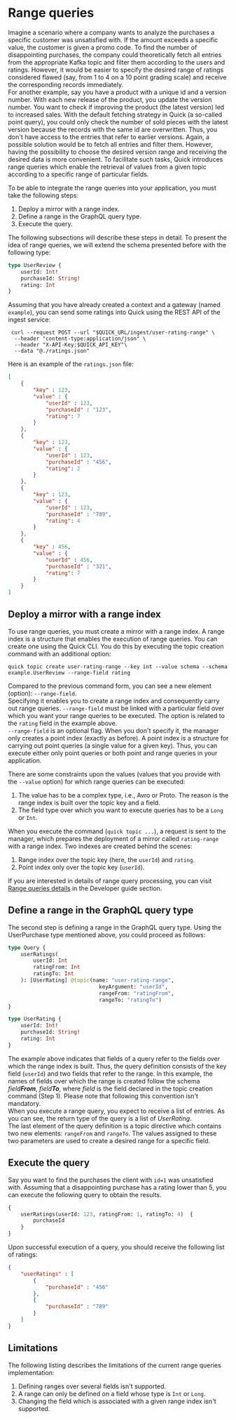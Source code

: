 # Range queries

Imagine a scenario where a company wants to analyze the purchases a specific customer was unsatisfied with.
If the amount exceeds a specific value, the customer is given a promo code.
To find the number of disappointing purchases, the company could theoretically fetch all entries
from the appropriate Kafka topic and filter them according to the users and ratings.
However, it would be easier to specify the desired range of ratings considered flawed
(say, from 1 to 4 on a 10 point grading scale) and receive the corresponding records immediately.  
For another example, say you have a product with a unique id and a version number.
With each new release of the product, you update the version number. You want to check if improving the product
(the latest version) led to increased sales.
With the default fetching strategy in Quick (a so-called point query),
you could only check the number of sold pieces with the latest version
because the records with the same id are overwritten.
Thus, you don't have access to the entries that refer to earlier versions.
Again, a possible solution would be to fetch all entries and filter them.
However, having the possibility to choose the desired version range and receiving the desired data is more convenient. 
To facilitate such tasks, Quick introduces range queries which enable the retrieval of values from a given topic 
according to a specific range of particular fields.

To be able to integrate the range queries into your application, you must take the following steps:

1. Deploy a mirror with a range index.  
2. Define a range in the GraphQL query type.  
3. Execute the query.  

The following subsections will describe these steps in detail.
To present the idea of range queries, we will extend the schema presented before with the following type:
```graphql title="schema.gql"
type UserReview {
    userId: Int!
    purchaseId: String!
    rating: Int
}
```
Assuming that you have already created a context and a gateway (named `example`),
you can send some ratings into Quick using the REST API of the ingest service:
```shell
 curl --request POST --url "$QUICK_URL/ingest/user-rating-range" \
  --header "content-type:application/json" \
  --header "X-API-Key:$QUICK_API_KEY"\
  --data "@./ratings.json"
```
Here is an example of the `ratings.json` file:
```json title="ratings.json"
[
    {
        "key" : 123,
        "value" : {
            "userId" : 123,
            "purchaseId" : "123",
            "rating": 7
        }
    },
    {
        "key" : 123,
        "value" : {
            "userId" : 123,
            "purchaseId" : "456",
            "rating": 2
        }
    },
    {
        "key" : 123,
        "value" : {
            "userId" : 123,
            "purchaseId" : "789",
            "rating": 4
        }
    },
    {
        "key" : 456,
        "value" : {
            "userId" : 456,
            "purchaseId" : "321",
            "rating": 7
        }
    }
]
```
## Deploy a mirror with a range index

To use range queries, you must create a mirror with a range index.
A range index is a structure that enables the execution of range queries.
You can create one using the Quick CLI. You do this by executing the topic creation command
with an additional option:
```
quick topic create user-rating-range --key int --value schema --schema example.UserReview --range-field rating
```
Compared to the previous command form,
you can see a new element (option): `--range-field`.  
Specifying it enables you to create a range index
and consequently carry out range queries.
`--range-field` must be linked with a particular field
over which you want your range queries to be executed.
The option is related to the `rating` field in the example above.  
`--range-field` is an optional flag. When you don't specify it,
the manager only creates a point index (exactly as before).
A point index is a structure for carrying out point queries
(a single value for a given key).
Thus, you can execute either only point queries
or both point and range queries in your application.

There are some constraints upon the values (values that you provide with the `--value` option)
for which range queries can be executed:

1. The value has to be a complex type, i.e., Avro or Proto. The reason is the range index is built over the topic 
   key and a field.  
2. The field type over which you want to execute queries has to be a `Long` or `Int`.

When you execute the command (`quick topic ...`), a request is sent to the manager,
which prepares the deployment of a mirror called `rating-range` with a range index.
Two indexes are created behind the scenes:

1. Range index over the topic key (here, the `userId`) and `rating`.  
2. Point index only over the topic key (`userId`).

If you are interested in details of range query processing,
you can visit [Range queries details](https://bakdata.github.io/quick/0.7/developer/range-queries-details/)
in the Developer guide section.

## Define a range in the GraphQL query type

The second step is defining a range in the GraphQL query type. Using the UserPurchase type mentioned above,
you could proceed as follows:

```graphql
type Query {
    userRatings(
        userId: Int
        ratingFrom: Int
        ratingTo: Int
    ): [UserRating] @topic(name: "user-rating-range", 
                             keyArgument: "userId", 
                             rangeFrom: "ratingFrom", 
                             rangeTo: "ratingTo")
}

type UserRating {
    userId: Int!
    purchaseId: String!
    rating: Int
}
``` 
The example above indicates that fields of a query refer to the fields over which the range index is built.
Thus, the query definition consists of the key field (`userId`) and two fields that refer to the range.
In this example, the names of fields over which the range is created follow the schema _field**From**_, _field**To**_, 
where _field_ is the field declared in the topic creation command (Step 1).
Please note that following this convention isn't mandatory.  
When you execute a range query, you expect to receive a list of entries.
As you can see, the return type of the query is a list of _UserRating_.  
The last element of the query definition is a topic directive which contains two new elements: `rangeFrom` and 
`rangeTo`.
The values assigned to these two parameters are used to create a desired range for a specific field.

## Execute the query

Say you want to find the purchases the client with `id=1` was unsatisfied with.
Assuming that a disappointing purchase has a rating lower than 5,
you can execute the following query to obtain the results.
```graphql
{
    userRatings(userId: 123, ratingFrom: 1, ratingTo: 4)  {
        purchaseId
    }
}
```
Upon successful execution of a query, you should receive the following list of ratings:
```json
{
    "userRatings" : [
        {
            "purchaseId" : "456"
        },
        {
            "purchaseId" : "789"
        }
    ]
}
```
## Limitations

The following listing describes the limitations of the current range queries implementation:

1. Defining ranges over several fields isn't supported. 
2. A range can only be defined on a field whose type is `Int` or `Long`.
3. Changing the field which is associated with a given range index isn't supported.
